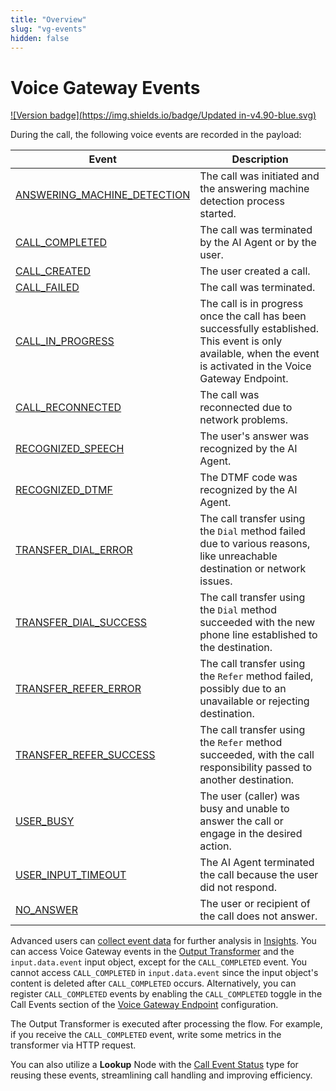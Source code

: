 ```yaml
---
title: "Overview"
slug: "vg-events"
hidden: false
---
```


# Voice Gateway Events

[![Version badge](https://img.shields.io/badge/Updated in-v4.90-blue.svg)](../../../release-notes/4.90.md)

During the call, the following voice events are recorded in the payload:

| Event                                                         | Description                                                                                                                                                       |
|---------------------------------------------------------------|-------------------------------------------------------------------------------------------------------------------------------------------------------------------|
| [ANSWERING_MACHINE_DETECTION](ANSWERING_MACHINE_DETECTION.md) | The call was initiated and the answering machine detection process started.                                                                                       |
| [CALL_COMPLETED](CALL_COMPLETED.md)                           | The call was terminated by the AI Agent or by the user.                                                                                                           |
| [CALL_CREATED](CALL_CREATED.md)                               | The user created a call.                                                                                                                                          |
| [CALL_FAILED](CALL_FAILED.md)                                 | The call was terminated.                                                                                                                                          |
| [CALL_IN_PROGRESS](CALL_IN_PROGRESS.md)                       | The call is in progress once the call has been successfully established. This event is only available, when the event is activated in the Voice Gateway Endpoint. |
| [CALL_RECONNECTED](CALL_RECONNECTED.md)                       | The call was reconnected due to network problems.                                                                                                                 |
| [RECOGNIZED_SPEECH](RECOGNIZED_SPEECH.md)                     | The user's answer was recognized by the AI Agent.                                                                                                                 |
| [RECOGNIZED_DTMF](RECOGNIZED_DTMF.md)                         | The DTMF code was recognized by the AI Agent.                                                                                                                     |
| [TRANSFER_DIAL_ERROR](TRANSFER_DIAL_ERROR.md)                 | The call transfer using the `Dial` method failed due to various reasons, like unreachable destination or network issues.                                          |
| [TRANSFER_DIAL_SUCCESS](TRANSFER_DIAL_SUCCESS.md)             | The call transfer using the `Dial` method succeeded with the new phone line established to the destination.                                                       |
| [TRANSFER_REFER_ERROR](TRANSFER_REFER_ERROR.md)               | The call transfer using the `Refer` method failed, possibly due to an unavailable or rejecting destination.                                                       |
| [TRANSFER_REFER_SUCCESS](TRANSFER_REFER_SUCCESS.md)           | The call transfer using the `Refer` method succeeded, with the call responsibility passed to another destination.                                                 |
| [USER_BUSY](USER_BUSY.md)                                     | The user (caller) was busy and unable to answer the call or engage in the desired action.                                                                         |
| [USER_INPUT_TIMEOUT](USER_INPUT_TIMEOUT.md)                   | The AI Agent terminated the call because the user did not respond.                                                                                                |
| [NO_ANSWER](NO_ANSWER.md)                                     | The user or recipient of the call does not answer.                                                                                                                |

Advanced users can [collect event data](../../../ai/analyze/collecting-data.md) for further analysis in [Insights](../../../ai/analyze/insights.md). You can access Voice Gateway events in the [Output Transformer](../../../ai/deploy/endpoints/transformers/output-transformer.md) and the `input.data.event` input object, except for the `CALL_COMPLETED` event. You cannot access `CALL_COMPLETED` in `input.data.event` since the input object's content is deleted after `CALL_COMPLETED` occurs. Alternatively, you can register `CALL_COMPLETED` events by enabling the `CALL_COMPLETED` toggle in the Call Events section of the [Voice Gateway Endpoint](../../../ai/deploy/endpoint-reference/voice-gateway.md) configuration.

The Output Transformer is executed after processing the flow. For example, if you receive the `CALL_COMPLETED` event, write some metrics in the transformer via HTTP request.

You can also utilize a **Lookup** Node with the [Call Event Status](../../../ai/build/node-reference/logic/lookup.md#call-event-status) type for reusing these events, streamlining call handling and improving efficiency.